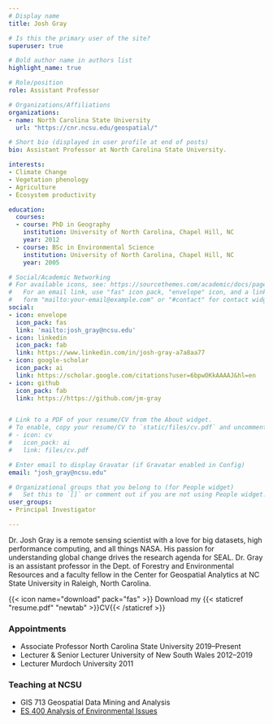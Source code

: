 ```yaml
---
# Display name
title: Josh Gray

# Is this the primary user of the site?
superuser: true

# Bold author name in authors list
highlight_name: true

# Role/position
role: Assistant Professor

# Organizations/Affiliations
organizations:
- name: North Carolina State University
  url: "https://cnr.ncsu.edu/geospatial/"

# Short bio (displayed in user profile at end of posts)
bio: Assistant Professor at North Carolina State University.

interests:
- Climate Change
- Vegetation phenology
- Agriculture
- Ecosystem productivity

education:
  courses:
  - course: PhD in Geography
    institution: University of North Carolina, Chapel Hill, NC
    year: 2012
  - course: BSc in Environmental Science
    institution: University of North Carolina, Chapel Hill, NC
    year: 2005

# Social/Academic Networking
# For available icons, see: https://sourcethemes.com/academic/docs/page-builder/#icons
#   For an email link, use "fas" icon pack, "envelope" icon, and a link in the
#   form "mailto:your-email@example.com" or "#contact" for contact widget.
social:
- icon: envelope
  icon_pack: fas
  link: 'mailto:josh_gray@ncsu.edu'
- icon: linkedin
  icon_pack: fab
  link: https://www.linkedin.com/in/josh-gray-a7a8aa77
- icon: google-scholar
  icon_pack: ai
  link: https://scholar.google.com/citations?user=6bpwOKkAAAAJ&hl=en
- icon: github
  icon_pack: fab
  link: https://https://github.com/jm-gray


# Link to a PDF of your resume/CV from the About widget.
# To enable, copy your resume/CV to `static/files/cv.pdf` and uncomment the lines below.
# - icon: cv
#   icon_pack: ai
#   link: files/cv.pdf

# Enter email to display Gravatar (if Gravatar enabled in Config)
email: "josh_gray@ncsu.edu"

# Organizational groups that you belong to (for People widget)
#   Set this to `[]` or comment out if you are not using People widget.
user_groups:
- Principal Investigator

---
```

Dr. Josh Gray is a remote sensing scientist with a love for big datasets, high performance computing, and all things NASA. His passion for understanding global change drives the research agenda for SEAL. Dr. Gray is an assistant professor in the Dept. of Forestry and Environmental Resources and a faculty fellow in the Center for Geospatial Analytics at NC State University in Raleigh, North Carolina.

{{< icon name="download" pack="fas" >}} Download my {{< staticref "resume.pdf" "newtab" >}}CV{{< /staticref >}}

### Appointments
- Associate Professor North Carolina State University 2019–Present  
- Lecturer & Senior Lecturer University of New South Wales 2012–2019  
- Lecturer Murdoch University 2011

### Teaching at NCSU
- GIS 713 Geospatial Data Mining and Analysis
- [ES 400 Analysis of Environmental Issues](https://www.coursicle.com/ncsu/courses/ES/400/)
